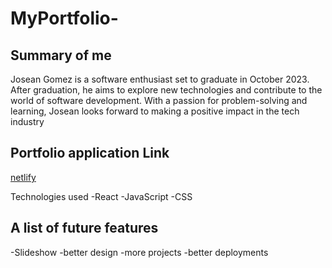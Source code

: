 # MyPortfolio-

## Summary of me 
Josean Gomez is a software enthusiast set to graduate in October 2023. After graduation, he aims to explore new technologies and contribute to  the world of software development. With a passion for problem-solving and learning, Josean looks forward to making a positive impact in the tech industry


## Portfolio application Link
[netlify](https://portfoliojosean.netlify.app/)

Technologies used
-React
-JavaScript
-CSS

## A list of future features
-Slideshow
-better design 
-more  projects
-better deployments
